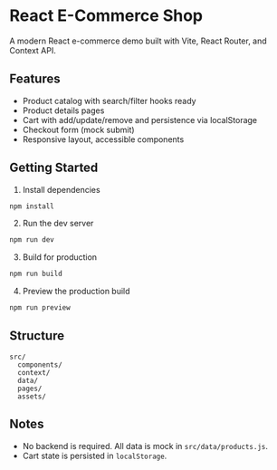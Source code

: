 # React E-Commerce Shop

A modern React e-commerce demo built with Vite, React Router, and Context API.

## Features
- Product catalog with search/filter hooks ready
- Product details pages
- Cart with add/update/remove and persistence via localStorage
- Checkout form (mock submit)
- Responsive layout, accessible components

## Getting Started

1. Install dependencies
```bash
npm install
```

2. Run the dev server
```bash
npm run dev
```

3. Build for production
```bash
npm run build
```

4. Preview the production build
```bash
npm run preview
```

## Structure
```
src/
  components/
  context/
  data/
  pages/
  assets/
```

## Notes
- No backend is required. All data is mock in `src/data/products.js`.
- Cart state is persisted in `localStorage`.
